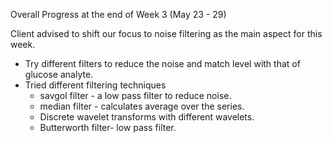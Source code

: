 Overall Progress at the end of Week 3 (May 23 - 29)


Client advised to shift our focus to noise filtering as the main aspect for this week.
  
- Try different filters to reduce the noise and match level with that of glucose analyte.
- Tried different filtering techniques
    - savgol filter - a low pass filter to reduce noise.
    - median filter - calculates average over the series.
    - Discrete wavelet transforms with different wavelets.
    - Butterworth filter- low pass filter.
